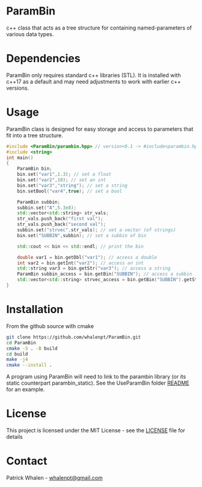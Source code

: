 # ParamBin #

c++ class that acts as a tree structure for containing 
named-parameters of various data types.

# Dependencies #

ParamBin only requires standard c++ libraries (STL). It is 
installed with c++17 as a default and may need adjustments
to work with earlier c++ versions.

# Usage #

ParamBin class is designed for easy storage and access to parameters
that fit into a tree structure. 

```cpp
#include <ParamBin/parambin.hpp> // version<0.1 -> #include<parambin.hpp>
#include <string>
int main()
{
	ParamBin bin;
	bin.set("var1",1.3); // set a float
	bin.set("var2",10); // set an int
	bin.set("var3","string"); // set a string
	bin.setBool("var4",true); // set a bool

	ParamBin subbin;
	subbin.set("A",5.3e8);
	std::vector<std::string> str_vals;
	str_vals.push_back("first val");
	str_vals.push_back("second val");
	subbin.set("strvec",str_vals); // set a vector (of strings)
	bin.set("SUBBIN",subbin); // set a subbin of bin

	std::cout << bin << std::endl; // print the bin

	double var1 = bin.getDbl("var1"); // access a double
	int var2 = bin.getInt("var2"); // access an int
	std::string var3 = bin.getStr("var3"); // access a string
	ParamBin subbin_access = bin.getBin("SUBBIN"); // access a subbin
	std::vector<std::string> strvec_access = bin.getBin("SUBBIN").getStrVec("strvec"); // access a vector
}
```

# Installation #
From the github source with cmake
```bash
git clone https://github.com/whalenpt/ParamBin.git
cd ParamBin
cmake -S . -B build
cd build
make -j4
cmake --install .
```
A program using ParamBin will need to link to the parambin library
(or its static counterpart parambin_static). See the UseParamBin folder
[README](./UseParamBin/README.md) for an example.

# License #
This project is licensed under the MIT License - see the [LICENSE](./LICENSE.txt) file for details

# Contact # 
Patrick Whalen - whalenpt@gmail.com

